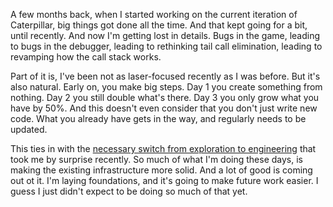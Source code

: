 A few months back, when I started working on the current iteration of
Caterpillar, big things got done all the time. And that kept going for a bit,
until recently. And now I'm getting lost in details. Bugs in the game, leading
to bugs in the debugger, leading to rethinking tail call elimination, leading to
revamping how the call stack works.

Part of it is, I've been not as laser-focused recently as I was before. But it's
also natural. Early on, you make big steps. Day 1 you create something from
nothing. Day 2 you still double what's there. Day 3 you only grow what you have
by 50%. And this doesn't even consider that you don't just write new code. What
you already have gets in the way, and regularly needs to be updated.

This ties in with the
[necessary switch from exploration to engineering](/daily/2024-07-27) that took
me by surprise recently. So much of what I'm doing these days, is making the
existing infrastructure more solid. And a lot of good is coming out ot it. I'm
laying foundations, and it's going to make future work easier. I guess I just
didn't expect to be doing so much of that yet.
